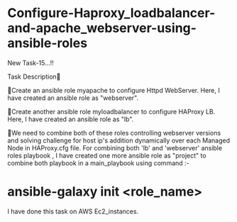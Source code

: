 # Configure-Haproxy_loadbalancer-and-apache_webserver-using-ansible-roles
New Task-15...!!

Task Description📄

🔅Create an ansible role myapache to configure Httpd WebServer.
Here, I have created an ansible role as "webserver".

🔅Create another ansible role myloadbalancer to configure HAProxy LB.
Here, I have created an ansible role as "lb".

🔅We need to combine both of these roles controlling webserver versions  and solving challenge for host ip's  addition  dynamically over  each Managed Node  in  HAProxy.cfg file.
For combining both 'lb' and 'webserver' ansible roles playbook , I have created one more ansible role as "project" to combine both playbook in a main_playbook using command :-
# ansible-galaxy init <role_name>

I have done this task on AWS Ec2_instances.

